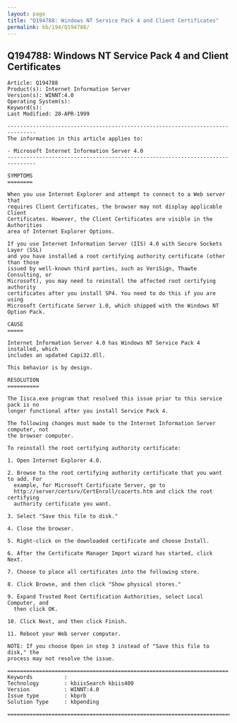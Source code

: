 ```yaml
---
layout: page
title: "Q194788: Windows NT Service Pack 4 and Client Certificates"
permalink: kb/194/Q194788/
---
```


## Q194788: Windows NT Service Pack 4 and Client Certificates

	Article: Q194788
	Product(s): Internet Information Server
	Version(s): WINNT:4.0
	Operating System(s): 
	Keyword(s): 
	Last Modified: 28-APR-1999
	
	-------------------------------------------------------------------------------
	The information in this article applies to:
	
	- Microsoft Internet Information Server 4.0 
	-------------------------------------------------------------------------------
	
	SYMPTOMS
	========
	
	When you use Internet Explorer and attempt to connect to a Web server that
	requires Client Certificates, the browser may not display applicable Client
	Certificates. However, the Client Certificates are visible in the Authorities
	area of Internet Explorer Options.
	
	If you use Internet Information Server (IIS) 4.0 with Secure Sockets Layer (SSL)
	and you have installed a root certifying authority certificate (other than those
	issued by well-known third parties, such as VeriSign, Thawte Consulting, or
	Microsoft), you may need to reinstall the affected root certifying authority
	certificates after you install SP4. You need to do this if you are using
	Microsoft Certificate Server 1.0, which shipped with the Windows NT Option Pack.
	
	CAUSE
	=====
	
	Internet Information Server 4.0 has Windows NT Service Pack 4 installed, which
	includes an updated Capi32.dll.
	
	This behavior is by design.
	
	RESOLUTION
	==========
	
	The Iisca.exe program that resolved this issue prior to this service pack is no
	longer functional after you install Service Pack 4.
	
	The following changes must made to the Internet Information Server computer, not
	the browser computer.
	
	To reinstall the root certifying authority certificate:
	
	1. Open Internet Explorer 4.0.
	
	2. Browse to the root certifying authority certificate that you want to add. For
	  example, for Microsoft Certificate Server, go to
	  http://server/certsrv/CertEnroll/cacerts.htm and click the root certifying
	  authority certificate you want.
	
	3. Select "Save this file to disk."
	
	4. Close the browser.
	
	5. Right-click on the downloaded certificate and choose Install.
	
	6. After the Certificate Manager Import wizard has started, click Next.
	
	7. Choose to place all certificates into the following store.
	
	8. Click Browse, and then click "Show physical stores."
	
	9. Expand Trusted Root Certification Authorities, select Local Computer, and
	  then click OK.
	
	10. Click Next, and then click Finish.
	
	11. Reboot your Web server computer.
	
	NOTE: If you choose Open in step 3 instead of "Save this file to disk," the
	process may not resolve the issue.
	
	======================================================================
	Keywords          :  
	Technology        : kbiisSearch kbiis400
	Version           : WINNT:4.0
	Issue type        : kbprb
	Solution Type     : kbpending
	
	=============================================================================
	
